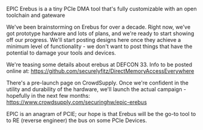 EPIC Erebus is a a tiny PCIe DMA tool that's fully customizable with an open toolchain and gateware

We've been brainstorming on Erebus for over a decade. Right now, we've got prototype hardware and lots of plans, and we're ready to start showing off our progress. We'll start posting designs here once they achieve a minimum level of functionality - we don't want to post things that have the potential to damage your tools and devices.

We're teasing some details about erebus at DEFCON 33. Info to be posted online at: https://github.com/securelyfitz/DirectMemoryAccessEverywhere

There's a pre-launch page on CrowdSupply. Once we're confident in the utility and durability of the hardware, we'll launch the actual campaign - hopefully in the next few months:
https://www.crowdsupply.com/securinghw/epic-erebus

EPIC is an anagram of PCIE; our hope is that Erebus will be the go-to tool to to RE (reverse engineer) the bus on some PCIe Devices.
